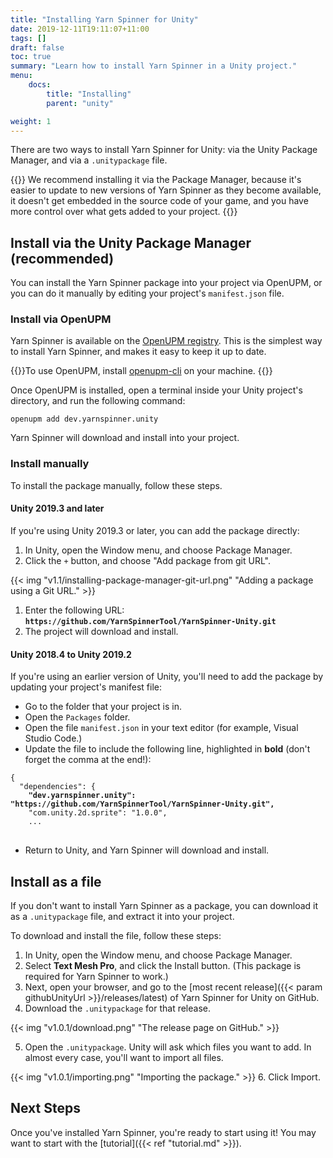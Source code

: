 ```yaml
---
title: "Installing Yarn Spinner for Unity"
date: 2019-12-11T19:11:07+11:00
tags: []
draft: false
toc: true
summary: "Learn how to install Yarn Spinner in a Unity project."
menu:
    docs:
        title: "Installing"
        parent: "unity"

weight: 1
---
```


There are two ways to install Yarn Spinner for Unity: via the Unity Package Manager, and via a `.unitypackage` file. 

{{<note>}}
We recommend installing it via the Package Manager, because it's easier to update to new versions of Yarn Spinner as they become available, it doesn't get embedded in the source code of your game, and you have more control over what gets added to your project. 
{{</note>}}

## Install via the Unity Package Manager (recommended)

You can install the Yarn Spinner package into your project via OpenUPM, or you can do it manually by editing your project's `manifest.json` file.

### Install via OpenUPM 

Yarn Spinner is available on the [OpenUPM registry](https://openupm.com). This is the simplest way to install Yarn Spinner, and makes it easy to keep it up to date.

{{<note>}}To use OpenUPM, install [openupm-cli](https://github.com/openupm/openupm-cli) on your machine. {{</note>}}

Once OpenUPM is installed, open a terminal inside your Unity project's directory, and run the following command:

```
openupm add dev.yarnspinner.unity
```

Yarn Spinner will download and install into your project.

### Install manually

To install the package manually, follow these steps.

#### Unity 2019.3 and later

If you're using Unity 2019.3 or later, you can add the package directly:

1. In Unity, open the Window menu, and choose Package Manager.
2. Click the `+` button, and choose "Add package from git URL".

{{< img "v1.1/installing-package-manager-git-url.png" "Adding a package using a Git URL." >}}

1. Enter the following URL: **`https://github.com/YarnSpinnerTool/YarnSpinner-Unity.git`**
2. The project will download and install.

#### Unity 2018.4 to Unity 2019.2

If you're using an earlier version of Unity, you'll need to add the package by updating your project's manifest file:

* Go to the folder that your project is in.
* Open the `Packages` folder.
* Open the file `manifest.json` in your text editor (for example, Visual Studio Code.)
* Update the file to include the following line, highlighted in **bold** (don't forget the comma at the end!):

<pre>
<code class="json">{
  "dependencies": {
    <b>"dev.yarnspinner.unity": "https://github.com/YarnSpinnerTool/YarnSpinner-Unity.git",</b>
    "com.unity.2d.sprite": "1.0.0",
    ...
</code>
</pre>

* Return to Unity, and Yarn Spinner will download and install.

## Install as a file

If you don't want to install Yarn Spinner as a package, you can download it as a `.unitypackage` file, and extract it into your project.

To download and install the file, follow these steps:

1. In Unity, open the Window menu, and choose Package Manager.
2. Select **Text Mesh Pro**, and click the Install button. (This package is required for Yarn Spinner to work.)
3. Next, open your browser, and go to the [most recent release]({{< param githubUnityUrl >}}/releases/latest) of Yarn Spinner for Unity on GitHub.
4. Download the `.unitypackage` for that release.

{{< img "v1.0.1/download.png" "The release page on GitHub." >}}

5. Open the `.unitypackage`. Unity will ask which files you want to add. In almost every case, you'll want to import all files.

{{< img "v1.0.1/importing.png" "Importing the package." >}}
6. Click Import.

## Next Steps

Once you've installed Yarn Spinner, you're ready to start using it! You may want to start with the [tutorial]({{< ref "tutorial.md" >}}).
